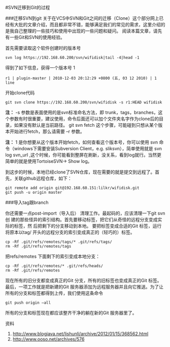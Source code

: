 #SVN迁移到Git的过程

###迁移SVN到git
关于在VCS中SVN和Git之间的迁移（Clone）这个部分网上已经有大批的文章介绍，而且都非常不错，能够满足我们的常见的需求，这里介绍的是我自己整理的一些技巧和使用中出现的一些问题和疑问。
阅读本篇文章，请先有一些Git和SVN的使用经验。

首先需要读取这个软件创建时的版本号

	svn log https://192.168.60.200/svn/wifidisk|tail -4|head -1

得到了如下信息，获得一个版本号 1

	r1 | plugin-master | 2010-12-03 20:12:29 +0800 (五, 03 12 2010) | 1 line

开始clone代码

	git svn clone https://192.168.60.200/svn/wifidisk -s r1:HEAD wifidisk
	
**注：** -s 参数是表面使用的是svn标准命名方法，即 trunk，tags，branches，这个参数有时很重要，建议使用，命令后面还可以加个文件夹名字作为clone后的目录，如果没有默认是当前路径。
git svn fetch 这个步骤，可能碰到只想从某个版本开始进行fetch，那么请需要 –r 参数。

**注：** 1 是你想要从这个版本开始fetch，如何查看这个版本号，你可以使用 svn 命令（windows下需要安装Subversion Client，e.g. sliksvn），简单使用就是 svn log svn_url ,这个时候，你可能看到整屏在刷新，没关系，看到log就行。当然更简单的就是使用TortoiseSVN-> Show log。

到这步的时候，本地已经clone了SVN仓库，现在需要的就是提交到远程了。首先，关联github远程仓库，如下：

	git remote add origin git@192.168.60.151:lilkr/wifidisk.git
	git push -u origin master

###导入tag跟branch

你还需要一点post-import（导入后） 清理工作。最起码的，应该清理一下git svn 创
建的那些怪异的索引结构。首先要移动标签，把它们从奇怪的远程分支变成实际的标签，然
后把剩下的分支移动到本地。
要把标签变成合适的Git 标签，运行
将原本以tag/ 开头的远程分支的索引变成真正的（轻巧的）标签。

	cp -Rf .git/refs/remotes/tags/* .git/refs/tags/
	rm -Rf .git/refs/remotes/tags

把refs/remotes 下面剩下的索引变成本地分支：
	
	cp -Rf .git/refs/remotes/* .git/refs/heads/
	rm -Rf .git/refs/remotes

现在所有的旧分支都变成真正的Git 分支，所有的旧标签也变成真正的Git 标签。最后，一项工作就是把新建的Git 服务器添加为远程服务器并且向它推送。为了让所有的分支和标签都得到上传，我们使用这条命令

	git push origin –all
	
所有的分支和标签现在都应该整齐干净的躺在新的Git 服务器里了。

资料

1. http://www.blogjava.net/lishunli/archive/2012/01/15/368562.html
2. http://www.ooso.net/archives/576